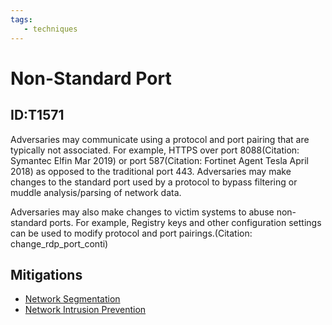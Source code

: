 ```yaml
---
tags:
   - techniques
---
```

# Non-Standard Port
## ID:T1571
Adversaries may communicate using a protocol and port pairing that are typically not associated. For example, HTTPS over port 8088(Citation: Symantec Elfin Mar 2019) or port 587(Citation: Fortinet Agent Tesla April 2018) as opposed to the traditional port 443. Adversaries may make changes to the standard port used by a protocol to bypass filtering or muddle analysis/parsing of network data.

Adversaries may also make changes to victim systems to abuse non-standard ports. For example, Registry keys and other configuration settings can be used to modify protocol and port pairings.(Citation: change_rdp_port_conti)
## Mitigations
* [Network Segmentation](mitigations/M1030)
* [Network Intrusion Prevention](mitigations/M1031)
